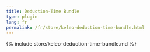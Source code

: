 ```yaml
---
title: Deduction-Time Bundle
type: plugin
lang: fr
permalink: /fr/store/keleo-deduction-time-bundle.html
---
```


{% include store/keleo-deduction-time-bundle.md %}
